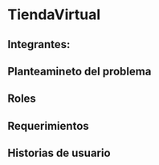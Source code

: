 # TiendaVirtual

## Integrantes:


## Planteamineto del problema


## Roles


## Requerimientos


## Historias de usuario
